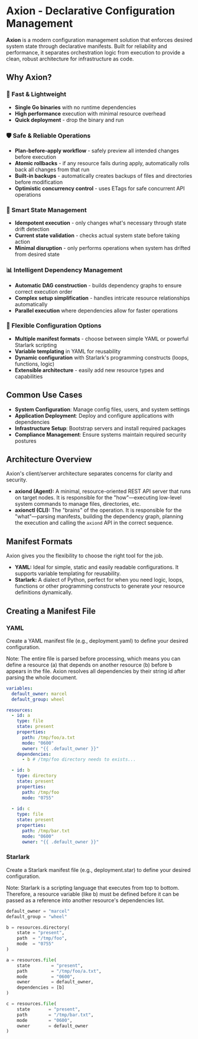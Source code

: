 # Axion - Declarative Configuration Management

**Axion** is a modern configuration management solution that enforces desired system state through declarative manifests. Built for reliability and performance, it separates orchestration logic from execution to provide a clean, robust architecture for infrastructure as code.

## Why Axion?

### 🚀 Fast & Lightweight
- **Single Go binaries** with no runtime dependencies
- **High performance** execution with minimal resource overhead
- **Quick deployment** - drop the binary and run

### 🛡️ Safe & Reliable Operations
- **Plan-before-apply workflow** - safely preview all intended changes before execution
- **Atomic rollbacks** - if any resource fails during apply, automatically rolls back all changes from that run
- **Built-in backups** - automatically creates backups of files and directories before modification
- **Optimistic concurrency control** - uses ETags for safe concurrent API operations

### 🔄 Smart State Management
- **Idempotent execution** - only changes what's necessary through state drift detection
- **Current state validation** - checks actual system state before taking action
- **Minimal disruption** - only performs operations when system has drifted from desired state

### 📊 Intelligent Dependency Management
- **Automatic DAG construction** - builds dependency graphs to ensure correct execution order
- **Complex setup simplification** - handles intricate resource relationships automatically
- **Parallel execution** where dependencies allow for faster operations

### 🎯 Flexible Configuration Options
- **Multiple manifest formats** - choose between simple YAML or powerful Starlark scripting
- **Variable templating** in YAML for reusability
- **Dynamic configuration** with Starlark's programming constructs (loops, functions, logic)
- **Extensible architecture** - easily add new resource types and capabilities

## Common Use Cases

- **System Configuration**: Manage config files, users, and system settings
- **Application Deployment**: Deploy and configure applications with dependencies
- **Infrastructure Setup**: Bootstrap servers and install required packages
- **Compliance Management**: Ensure systems maintain required security postures

## Architecture Overview

Axion's client/server architecture separates concerns for clarity and security.

* **axiond (Agent):** A minimal, resource-oriented REST API server that runs on target nodes. It is responsible for the "how"—executing low-level system commands to manage files, directories, etc.
* **axionctl (CLI):** The "brains" of the operation. It is responsible for the "what"—parsing manifests, building the dependency graph, planning the execution and calling the `axiond` API in the correct sequence.

## Manifest Formats

Axion gives you the flexibility to choose the right tool for the job.

* **YAML:** Ideal for simple, static and easily readable configurations. It supports variable templating for reusability.
* **Starlark:** A dialect of Python, perfect for when you need logic, loops, functions or other programming constructs to generate your resource definitions dynamically.

## Creating a Manifest File

### YAML 

Create a YAML manifest file (e.g., deployment.yaml) to define your desired configuration.

Note: The entire file is parsed before processing, which means you can define a resource (a) that depends on another resource (b) before b appears in the file. Axion resolves all dependencies by their string id after parsing the whole document.

```yaml
variables:
  default_owner: marcel
  default_group: wheel

resources:
  - id: a
    type: file
    state: present
    properties:
      path: /tmp/foo/a.txt
      mode: "0600"
      owner: "{{ .default_owner }}"
    dependencies:
      - b # /tmp/foo directory needs to exists...

  - id: b
    type: directory
    state: present
    properties:
      path: /tmp/foo
      mode: "0755"
  
  - id: c
    type: file
    state: present
    properties:
      path: /tmp/bar.txt
      mode: "0600"
      owner: "{{ .default_owner }}"
```

### Starlark 

Create a Starlark manifest file (e.g., deployment.star) to define your desired configuration.

Note: Starlark is a scripting language that executes from top to bottom. Therefore, a resource variable (like b) must be defined before it can be passed as a reference into another resource's dependencies list.

```python
default_owner = "marcel"
default_group = "wheel"

b = resources.directory(
    state = "present",
    path  = "/tmp/foo",
    mode  = "0755"
)

a = resources.file(
    state        = "present",
    path         = "/tmp/foo/a.txt",
    mode         = "0600",
    owner        = default_owner,
    dependencies = [b]
)

c = resources.file(
    state       = "present",
    path        = "/tmp/bar.txt",
    mode        = "0600",
    owner       = default_owner
)
```